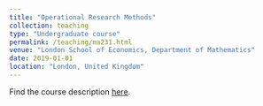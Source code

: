 ```yaml
---
title: "Operational Research Methods"
collection: teaching
type: "Undergraduate course"
permalink: /teaching/ma231.html
venue: "London School of Economics, Department of Mathematics"
date: 2019-01-01
location: "London, United Kingdom"
---
```


Find the course description [here](http://www.lse.ac.uk/resources/calendar/courseGuides/MA/2019_MA231.htm).
